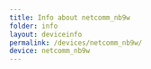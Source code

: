 ```yaml
---
title: Info about netcomm_nb9w
folder: info
layout: deviceinfo
permalink: /devices/netcomm_nb9w/
device: netcomm_nb9w
---
```

